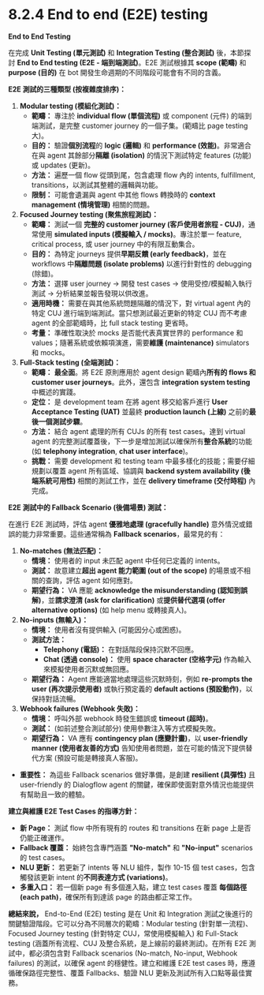# 8.2.4 End to end (E2E) testing

**End to End Testing**

在完成 **Unit Testing (單元測試)** 和 **Integration Testing (整合測試)** 後，本節探討 **End to End testing (E2E - 端到端測試)**。E2E 測試根據其 **scope (範疇)** 和 **purpose (目的)** 在 bot 開發生命週期的不同階段可能會有不同的含義。

**E2E 測試的三種類型 (按複雜度排序)：**

1. **Modular testing (模組化測試)：**
    - **範疇：** 專注於 **individual flow (單個流程)** 或 component (元件) 的端到端測試，是完整 customer journey 的一個子集。(範疇比 page testing 大)。
    - **目的：** 驗證**個別流程**的 **logic (邏輯)** 和 **performance (效能)**。非常適合在與 agent 其餘部分**隔離 (isolation)** 的情況下測試特定 features (功能) 或 updates (更新)。
    - **方法：** 遍歷一個 flow 從頭到尾，包含處理 flow 內的 intents, fulfillment, transitions，以測試其整體的邏輯與功能。
    - **限制：** 可能會遺漏與 agent 中其他 flows 轉換時的 **context management (情境管理)** 相關的問題。
2. **Focused Journey testing (聚焦旅程測試)：**
    - **範疇：** 測試一個 **完整的 customer journey (客戶使用者旅程 - CUJ)**，通常使用 **simulated inputs (模擬輸入 / mocks)**。專注於單一 feature, critical process, 或 user journey 中的有限互動集合。
    - **目的：** 為特定 journeys 提供**早期反饋 (early feedback)**，並在 workflows 中**隔離問題 (isolate problems)** 以進行針對性的 debugging (除錯)。
    - **方法：** 選擇 user journey -> 開發 test cases -> 使用受控/模擬輸入執行測試 -> 分析結果並報告發現以供改進。
    - **適用時機：** 需要在與其他系統問題隔離的情況下，對 virtual agent 內的特定 CUJ 進行端到端測試。當只想測試最近更新的特定 CUJ 而不考慮 agent 的全部範疇時，比 full stack testing 更省時。
    - **考量：** 準確性取決於 mocks 是否能代表真實世界的 performance 和 values；隨著系統或依賴項演進，需要**維護 (maintenance)** simulators 和 mocks。
3. **Full-Stack testing (全端測試)：**
    - **範疇：** **最全面**。將 E2E 原則應用於 agent design 範疇內**所有的 flows 和 customer user journeys**。此外，還包含 **integration system testing** 中概述的實踐。
    - **定位：** 是 development team 在將 agent 移交給客戶進行 **User Acceptance Testing (UAT)** 並最終 **production launch (上線)** 之前的**最後一個測試步驟**。
    - **方法：** 結合 agent 處理的所有 CUJs 的所有 test cases。達到 virtual agent 的完整測試覆蓋後，下一步是增加測試以確保所有**整合系統**的功能 (如 **telephony integration**, **chat user interface**)。
    - **挑戰：** 需要 development 和 testing team 中最多樣化的技能；需要仔細規劃以覆蓋 agent 所有區域、協調與 **backend system availability (後端系統可用性)** 相關的測試工作，並在 **delivery timeframe (交付時程)** 內完成。

**E2E 測試中的 Fallback Scenario (後備場景) 測試：**

在進行 E2E 測試時，評估 agent **優雅地處理 (gracefully handle)** 意外情況或錯誤的能力非常重要。這些通常稱為 **Fallback scenarios**，最常見的有：

1. **No-matches (無法匹配)：**
    - **情境：** 使用者的 input 未匹配 agent 中任何已定義的 intents。
    - **測試：** 故意建立**超出 agent 能力範圍 (out of the scope)** 的場景或不相關的查詢，評估 agent 如何應對。
    - **期望行為：** VA 應能 **acknowledge the misunderstanding (認知到誤解)**，並**請求澄清 (ask for clarification)** 或**提供替代選項 (offer alternative options)** (如 help menu 或轉接真人)。
2. **No-inputs (無輸入)：**
    - **情境：** 使用者沒有提供輸入 (可能因分心或困惑)。
    - **測試方法：**
        - **Telephony (電話)：** 在對話階段保持沉默不回應。
        - **Chat (透過 console)：** 使用 **space character (空格字元)** 作為輸入來模擬使用者沉默或無回應。
    - **期望行為：** Agent 應能適當地處理這些沉默時刻，例如 **re-prompts the user (再次提示使用者)** 或執行預定義的 **default actions (預設動作)**，以保持對話流暢。
3. **Webhook failures (Webhook 失敗)：**
    - **情境：** 呼叫外部 webhook 時發生錯誤或 **timeout (超時)**。
    - **測試：** (如前述整合測試部分) 使用參數注入等方式模擬失敗。
    - **期望行為：** VA 應有 **contingency plan (應變計畫)**，以 **user-friendly manner (使用者友善的方式)** 告知使用者問題，並在可能的情況下提供替代方案 (預設可能是轉接真人客服)。

- **重要性：** 為這些 Fallback scenarios 做好準備，是創建 **resilient (具彈性)** 且 user-friendly 的 Dialogflow agent 的關鍵，確保即使面對意外情況也能提供有幫助且一致的體驗。

**建立與維護 E2E Test Cases 的指導方針：**

- **新 Page：** 測試 flow 中所有現有的 routes 和 transitions 在新 page 上是否仍能正確運作。
- **Fallback 覆蓋：** 始終包含專門涵蓋 **"No-match"** 和 **"No-input"** scenarios 的 test cases。
- **NLU 更新：** 若更新了 intents 等 NLU 組件，製作 10-15 個 test cases，包含觸發該更新 intent 的**不同表達方式 (variations)**。
- **多重入口：** 若一個新 page 有多個進入點，建立 test cases 覆蓋 **每個路徑 (each path)**，確保所有到達該 page 的路由都正常工作。

**總結來說，** End-to-End (E2E) testing 是在 Unit 和 Integration 測試之後進行的關鍵驗證階段。它可以分為不同層次的範疇：Modular testing (針對單一流程)、Focused Journey testing (針對特定 CUJ，常使用模擬輸入) 和 Full-Stack testing (涵蓋所有流程、CUJ 及整合系統，是上線前的最終測試)。在所有 E2E 測試中，都必須包含對 Fallback scenarios (No-match, No-input, Webhook failures) 的測試，以確保 agent 的穩健性。建立和維護 E2E test cases 時，應遵循確保路徑完整性、覆蓋 Fallbacks、驗證 NLU 更新及測試所有入口點等最佳實務。